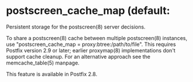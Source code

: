 # postscreen_cache_map (default: 

 Persistent storage for the postscreen(8) server decisions. 

 To share a postscreen(8) cache between multiple postscreen(8)
instances, use "postscreen_cache_map = proxy:btree:/path/to/file".
This requires Postfix version 2.9 or later; earlier proxymap(8)
implementations don't support cache cleanup. For an alternative
approach see the memcache_table(5) manpage. 

 This feature is available in Postfix 2.8. 


